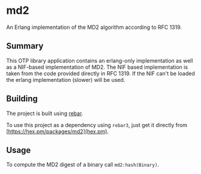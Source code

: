 md2
===

An Erlang implementation of the MD2 algorithm according to RFC 1319.

Summary
-------

This OTP library application contains an erlang-only implementation as
well as a NIF-based implementation of MD2. The NIF based implementation
is taken from the code provided directly in RFC 1319. If the NIF can't be
loaded the erlang implementation (slower) will be used.

Building
--------

The project is built using [rebar](https://github.com/basho/rebar).

To use this project as a dependency using `rebar3`, just get it directly from
[https://hex.pm/packages/md2](hex.pm).

Usage
-----

To compute the MD2 digest of a binary call `md2:hash(Binary)`.
